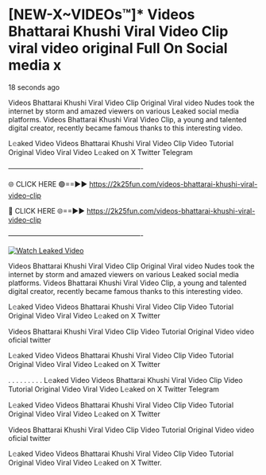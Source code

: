 # [NEW-X~VIDEOs™]* Videos Bhattarai Khushi Viral Video Clip viral video original Full On Social media x

18 seconds ago

Videos Bhattarai Khushi Viral Video Clip Original Viral video Nudes took the internet by storm and amazed viewers on various Leaked social media platforms. Videos Bhattarai Khushi Viral Video Clip, a young and talented digital creator, recently became famous thanks to this interesting video.

L𝚎aked Video Videos Bhattarai Khushi Viral Video Clip Video Tutorial Original Video Viral Video L𝚎aked on X Twitter Telegram

———————————————————-

🌐 CLICK HERE 🟢==►► https://2k25fun.com/videos-bhattarai-khushi-viral-video-clip

🔴 CLICK HERE 🌐==►► https://2k25fun.com/videos-bhattarai-khushi-viral-video-clip

———————————————————-

[![Watch Leaked Video](https://miro.medium.com/v2/resize:fit:828/format:webp/1*cilzJN44JGOrTw9NJCrNHA.gif "Watch Leaked Video")](https://2k25fun.com/videos-bhattarai-khushi-viral-video-clip)

Videos Bhattarai Khushi Viral Video Clip Original Viral video Nudes took the internet by storm and amazed viewers on various Leaked social media platforms. Videos Bhattarai Khushi Viral Video Clip, a young and talented digital creator, recently became famous thanks to this interesting video.

L𝚎aked Video Videos Bhattarai Khushi Viral Video Clip Video Tutorial Original Video Viral Video L𝚎aked on X Twitter

Videos Bhattarai Khushi Viral Video Clip Video Tutorial Original Video video oficial twitter

L𝚎aked Video Videos Bhattarai Khushi Viral Video Clip Video Tutorial Original Video Viral Video L𝚎aked on X Twitter

. . . . . . . . . L𝚎aked Video Videos Bhattarai Khushi Viral Video Clip Video Tutorial Original Video Viral Video L𝚎aked on X Twitter Telegram

L𝚎aked Video Videos Bhattarai Khushi Viral Video Clip Video Tutorial Original Video Viral Video L𝚎aked on X Twitter

Videos Bhattarai Khushi Viral Video Clip Video Tutorial Original Video video oficial twitter

L𝚎aked Video Videos Bhattarai Khushi Viral Video Clip Video Tutorial Original Video Viral Video L𝚎aked on X Twitter.